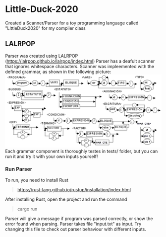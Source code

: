 # Little-Duck-2020
Created a Scanner/Parser for a toy programming language called "LittleDuck2020" for my compiler class

## LALRPOP
Parser was created using LALRPOP (https://lalrpop.github.io/lalrpop/index.html)
Parser has a deafult scanner that ignores whitespace characters.
Scanner was impleemented with the defined grammar, as shown in the following picture:
![image](LittleDuck.png)
Each grammar component is thoroughly testes in tests/ folder, but you can run it and try it with your own inputs yourself!

### Run Parser
To run, you need to install Rust  
> https://rust-lang.github.io/rustup/installation/index.html

After installing Rust, open the project and run the command 

> cargo run

Parser will give a message if program was parsed correctly, or show the error found when parsing.
Parser takes file "input.txt" as input. Try changing this file to check out parser behaviour with different inputs.
